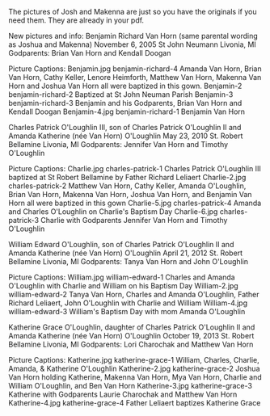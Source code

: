 The pictures of Josh and Makenna are just so you have the originals if you need them. They are already in your pdf.

New pictures and info:
Benjamin Richard Van Horn (same parental wording as Joshua and Makenna)
November 6, 2005
St John Neumann
Livonia, MI
Godparents:  Brian Van Horn and Kendall Doogan

Picture Captions: 
Benjamin.jpg benjamin-richard-4
Amanda Van Horn, Brian Van Horn, Cathy Keller, Lenore Heimforth, Matthew Van Horn, Makenna Van Horn and Joshua Van Horn all were baptized in this gown.
Benjamin-2 benjamin-richard-2
Baptized at St John Neuman Parish
Benjamin-3 benjamin-richard-3
Benjamin and his Godparents, Brian Van Horn and Kendall Doogan
Benjamin-4.jpg benjamin-richard-1
Benjamin Van Horn

Charles Patrick O'Loughlin III, son of Charles Patrick O'Loughlin II and Amanda Katherine (née Van Horn) O'Loughlin 
May 23, 2010 
St. Robert Bellamine
Livonia, MI
Godparents: Jennifer Van Horn and Timothy O'Loughlin

Picture Captions:
Charlie.jpg charles-patrick-1
Charles Patrick O'Loughlin III baptized at St Robert Bellamine by Father Richard Leliaert
Charlie-2.jpg charles-patrick-2
Matthew Van Horn, Cathy Keller, Amanda O'Loughlin, Brian Van Horn, Makenna Van Horn, Joshua Van Horn, and Benjamin Van Horn all were baptized in this gown
Charlie-5.jpg charles-patrick-4
Amanda and Charles O'Loughlin on Charlie's Baptism Day
Charlie-6.jpg charles-patrick-3
Charlie with Godparents Jennifer Van Horn and Timothy  O'Loughlin


William Edward O'Loughlin, son of Charles Patrick O'Loughlin II and Amanda Katherine (née Van Horn) O'Loughlin
April 21, 2012 
St. Robert Bellamine
Livonia, MI
Godparents: Tanya Van Horn and John O'Loughlin

Picture Captions:
William.jpg william-edward-1
Charles and Amanda O'Loughlin with Charlie and William on his Baptism Day
William-2.jpg william-edward-2
Tanya Van Horn, Charles  and Amanda O'Loughlin, Father Richard Leliaert, John O'Loughlin with Charlie and William
William-4.jpg william-edward-3
William's Baptism Day with mom Amanda  O'Loughlin


Katherine Grace O'Loughlin, daughter of Charles Patrick O'Loughlin II and Amanda Katherine (née Van Horn) O'Loughlin
October 19, 2013
St. Robert Bellamine
Livonia, MI
Godparents: Lori Charochak and Matthew Van Horn

Picture Captions:
Katherine.jpg katherine-grace-1
William, Charles, Charlie, Amanda, & Katherine O'Loughlin
Katherine-2.jpg katherine-grace-2
Joshua Van Horn holding Katherine, Makenna Van Horn, Mya Van Horn, Charlie and William O'Loughlin, and Ben Van Horn
Katherine-3.jpg katherine-grace-3
Katherine with Godparents Laurie Charochak and Matthew Van Horn
Katherine-4.jpg katherine-grace-4
Father Leliaert baptizes Katherine Grace 
